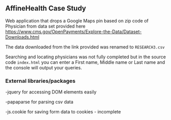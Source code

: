 ## AffineHealth Case Study

Web application that drops a Google Maps pin based on zip code of Physician from data set provided here https://www.cms.gov/OpenPayments/Explore-the-Data/Dataset-Downloads.html

The data downloaded from the link provided was renamed to `RESEARCH3.csv`

Searching and locating physicians was not fully completed but in the source code `index.html` you can enter a First name, Middle name or Last name and the console will output your queries.

### External libraries/packages

-jquery for accessing DOM elements easily

-papaparse for parsing csv data

-js.cookie for saving form data to cookies - incomplete
